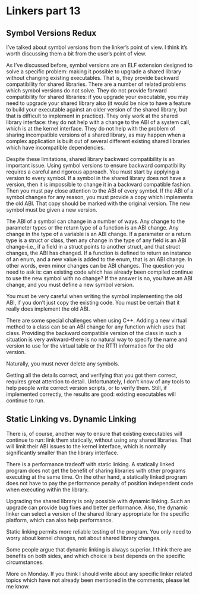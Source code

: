# Linkers part 13

## Symbol Versions Redux

I’ve talked about symbol versions from the linker’s point of view. I think it’s
worth discussing them a bit from the user’s point of view.

As I’ve discussed before, symbol versions are an ELF extension designed to
solve a specific problem: making it possible to upgrade a shared library
without changing existing executables. That is, they provide backward
compatibility for shared libraries. There are a number of related problems
which symbol versions do not solve. They do not provide forward compatibility
for shared libraries: if you upgrade your executable, you may need to upgrade
your shared library also (it would be nice to have a feature to build your
executable against an older version of the shared library, but that is
difficult to implement in practice). They only work at the shared library
interface: they do not help with a change to the ABI of a system call, which is
at the kernel interface. They do not help with the problem of sharing
incompatible versions of a shared library, as may happen when a complex
application is built out of several different existing shared libraries which
have incompatible dependencies.

Despite these limitations, shared library backward compatibility is an
important issue. Using symbol versions to ensure backward compatibility
requires a careful and rigorous approach. You must start by applying a version
to every symbol. If a symbol in the shared library does not have a version,
then it is impossible to change it in a backward compatible fashion. Then you
must pay close attention to the ABI of every symbol. If the ABI of a symbol
changes for any reason, you must provide a copy which implements the old ABI.
That copy should be marked with the original version. The new symbol must be
given a new version.

The ABI of a symbol can change in a number of ways. Any change to the parameter
types or the return type of a function is an ABI change. Any change in the type
of a variable is an ABI change. If a parameter or a return type is a struct or
class, then any change in the type of any field is an ABI change–i.e., if a
field in a struct points to another struct, and that struct changes, the ABI
has changed. If a function is defined to return an instance of an enum, and a
new value is added to the enum, that is an ABI change. In other words, even
minor changes can be ABI changes. The question you need to ask is: can existing
code which has already been compiled continue to use the new symbol with no
change? If the answer is no, you have an ABI change, and you must define a new
symbol version.

You must be very careful when writing the symbol implementing the old ABI, if
you don’t just copy the existing code. You must be certain that it really does
implement the old ABI.

There are some special challenges when using C++. Adding a new virtual method
to a class can be an ABI change for any function which uses that class.
Providing the backward compatible version of the class in such a situation is
very awkward–there is no natural way to specify the name and version to use for
the virtual table or the RTTI information for the old version.

Naturally, you must never delete any symbols.

Getting all the details correct, and verifying that you got them correct,
requires great attention to detail. Unfortunately, I don’t know of any tools to
help people write correct version scripts, or to verify them. Still, if
implemented correctly, the results are good: existing executables will continue
to run.

## Static Linking vs. Dynamic Linking

There is, of course, another way to ensure that existing executables will
continue to run: link them statically, without using any shared libraries. That
will limit their ABI issues to the kernel interface, which is normally
significantly smaller than the library interface.

There is a performance tradeoff with static linking. A statically linked
program does not get the benefit of sharing libraries with other programs
executing at the same time. On the other hand, a statically linked program does
not have to pay the performance penalty of position independent code when
executing within the library.

Upgrading the shared library is only possible with dynamic linking. Such an
upgrade can provide bug fixes and better performance. Also, the dynamic linker
can select a version of the shared library appropriate for the specific
platform, which can also help performance.

Static linking permits more reliable testing of the program. You only need to
worry about kernel changes, not about shared library changes.

Some people argue that dynamic linking is always superior. I think there are
benefits on both sides, and which choice is best depends on the specific
circumstances.

More on Monday. If you think I should write about any specific linker related
topics which have not already been mentioned in the comments, please let me
know.

